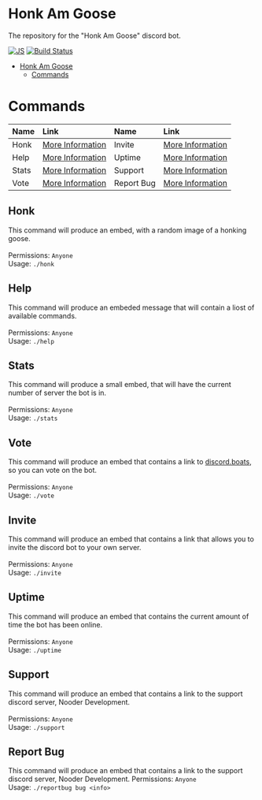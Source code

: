 # Honk Am Goose
The repository for the "Honk Am Goose" discord bot.

[![JS](https://img.shields.io/badge/node.js%20-%2343853D.svg?&style=for-the-badge&logo=node.js&logoColor=white)](https://en.wikipedia.org/wiki/JavaScript) [![Build Status](https://img.shields.io/badge/build-passing-%2343853D?style=for-the-badge&logo=node.js)](https://github.com/Mxmnt/BloxNetworkBot) 


- [Honk Am Goose](#honk-am-goose)
  - [Commands](#commands)

# Commands

Name|Link|Name|Link
:---|:---|:---|:---
Honk|[More Information](#honk)|Invite|[More Information](#invite)
Help|[More Information](#help)|Uptime|[More Information](#uptime)
Stats|[More Information](#stats)|Support|[More Information](#support)
Vote|[More Information](#vote)|Report Bug|[More Information](#report-bug)



## Honk
This command will produce an embed, with a random image of a honking goose.<br/><br/>
Permissions: `Anyone`<br/>
Usage: `./honk`
## Help
This command will produce an embeded message that will contain a liost of available commands.<br/><br/>
Permissions: `Anyone`<br/>
Usage: `./help`
## Stats
This command will produce a small embed, that will have the current number of server the bot is in.<br/><br/>
Permissions: `Anyone`<br/>
Usage: `./stats`
## Vote
This command will produce an embed that contains a link to [discord.boats](https://discord.boats/), so you can vote on the bot.<br/><br/>
Permissions: `Anyone`<br/>
Usage: `./vote`
## Invite
This command will produce an embed that contains a link that allows you to invite the discord bot to your own server.<br/><br/>
Permissions: `Anyone`<br/>
Usage: `./invite`
## Uptime
This command will produce an embed that contains the current amount of time the bot has been online.<br/><br/>
Permissions: `Anyone`<br/>
Usage: `./uptime`
## Support
This command will produce an embed that contains a link to the support discord server, Nooder Development.<br/><br/>
Permissions: `Anyone`<br/>
Usage: `./support`
## Report Bug
This command will produce an embed that contains a link to the support discord server, Nooder Development.
Permissions: `Anyone`<br/>
Usage: `./reportbug bug <info>`
